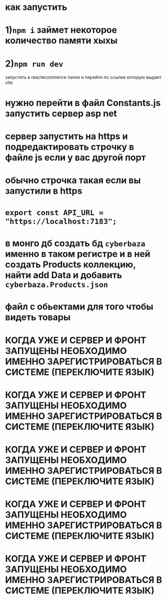 
# как запустить
# 1)```npm i``` займет некоторое количество памяти хыхы
# 2)```npm run dev```
 запустить в reactecommerce папке и перейти по ссылке которую выдает vite

# нужно перейти в файл Constants.js запустить сервер asp net
# сервер запустить на https и подредактировать строчку в файле js если у вас другой порт
# обычно строчка такая если вы запустили в https  
# ```export const API_URL = "https://localhost:7183";```

# в монго дб создать бд ```cyberbaza``` именно в таком регистре и в ней создать Products коллекцию, найти add Data и добавить ```cyberbaza.Products.json```
# файл с обьектами для того чтобы видеть товары 


# КОГДА УЖЕ И СЕРВЕР И ФРОНТ ЗАПУЩЕНЫ НЕОБХОДИМО ИМЕННО ЗАРЕГИСТРИРОВАТЬСЯ В СИСТЕМЕ (ПЕРЕКЛЮЧИТЕ ЯЗЫК)

# КОГДА УЖЕ И СЕРВЕР И ФРОНТ ЗАПУЩЕНЫ НЕОБХОДИМО ИМЕННО ЗАРЕГИСТРИРОВАТЬСЯ В СИСТЕМЕ (ПЕРЕКЛЮЧИТЕ ЯЗЫК)

# КОГДА УЖЕ И СЕРВЕР И ФРОНТ ЗАПУЩЕНЫ НЕОБХОДИМО ИМЕННО ЗАРЕГИСТРИРОВАТЬСЯ В СИСТЕМЕ (ПЕРЕКЛЮЧИТЕ ЯЗЫК)

# КОГДА УЖЕ И СЕРВЕР И ФРОНТ ЗАПУЩЕНЫ НЕОБХОДИМО ИМЕННО ЗАРЕГИСТРИРОВАТЬСЯ В СИСТЕМЕ (ПЕРЕКЛЮЧИТЕ ЯЗЫК)

# КОГДА УЖЕ И СЕРВЕР И ФРОНТ ЗАПУЩЕНЫ НЕОБХОДИМО ИМЕННО ЗАРЕГИСТРИРОВАТЬСЯ В СИСТЕМЕ (ПЕРЕКЛЮЧИТЕ ЯЗЫК)




